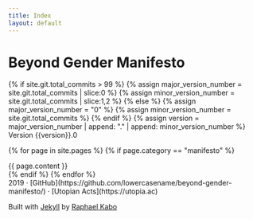 ```yaml
---
title: Index
layout: default
---
```

<div class="manifesto-section">
<h1>Beyond Gender Manifesto</h1>
{% if site.git.total_commits > 99 %}
    {% assign major_version_number = site.git.total_commits | slice:0 %}
    {% assign minor_version_number = site.git.total_commits | slice:1,2 %}
{% else %}
    {% assign major_version_number = "0" %}
    {% assign minor_version_number = site.git.total_commits %}
{% endif %}
{% assign version = major_version_number | append: "." | append: minor_version_number %}
Version {{version}}.0
</div>

{% for page in site.pages %}
    {% if page.category == "manifesto" %}
<div class="manifesto-section">
{{ page.content }}
</div>
<div class="parallax-window" data-parallax="scroll" data-image-src="/assets/images/{{ page.order | prepend: '00' | slice: -2, 2 }}.jpg"></div>
    {% endif %}
{% endfor %}

<div class="manifesto-section centered">
2019 &middot; [GitHub](https://github.com/lowercasename/beyond-gender-manifesto/) &middot; [Utopian Acts](https://utopia.ac)

Built with [Jekyll](https://jekyllrb.com/) by [Raphael Kabo](https://raphaelkabo.com)
</div>
